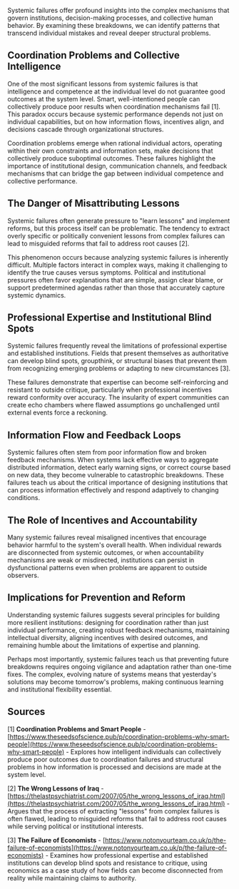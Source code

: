 Systemic failures offer profound insights into the complex mechanisms that govern institutions, decision-making processes, and collective human behavior. By examining these breakdowns, we can identify patterns that transcend individual mistakes and reveal deeper structural problems.

## Coordination Problems and Collective Intelligence

One of the most significant lessons from systemic failures is that intelligence and competence at the individual level do not guarantee good outcomes at the system level. Smart, well-intentioned people can collectively produce poor results when coordination mechanisms fail [1]. This paradox occurs because systemic performance depends not just on individual capabilities, but on how information flows, incentives align, and decisions cascade through organizational structures.

Coordination problems emerge when rational individual actors, operating within their own constraints and information sets, make decisions that collectively produce suboptimal outcomes. These failures highlight the importance of institutional design, communication channels, and feedback mechanisms that can bridge the gap between individual competence and collective performance.

## The Danger of Misattributing Lessons

Systemic failures often generate pressure to "learn lessons" and implement reforms, but this process itself can be problematic. The tendency to extract overly specific or politically convenient lessons from complex failures can lead to misguided reforms that fail to address root causes [2]. 

This phenomenon occurs because analyzing systemic failures is inherently difficult. Multiple factors interact in complex ways, making it challenging to identify the true causes versus symptoms. Political and institutional pressures often favor explanations that are simple, assign clear blame, or support predetermined agendas rather than those that accurately capture systemic dynamics.

## Professional Expertise and Institutional Blind Spots

Systemic failures frequently reveal the limitations of professional expertise and established institutions. Fields that present themselves as authoritative can develop blind spots, groupthink, or structural biases that prevent them from recognizing emerging problems or adapting to new circumstances [3]. 

These failures demonstrate that expertise can become self-reinforcing and resistant to outside critique, particularly when professional incentives reward conformity over accuracy. The insularity of expert communities can create echo chambers where flawed assumptions go unchallenged until external events force a reckoning.

## Information Flow and Feedback Loops

Systemic failures often stem from poor information flow and broken feedback mechanisms. When systems lack effective ways to aggregate distributed information, detect early warning signs, or correct course based on new data, they become vulnerable to catastrophic breakdowns. These failures teach us about the critical importance of designing institutions that can process information effectively and respond adaptively to changing conditions.

## The Role of Incentives and Accountability

Many systemic failures reveal misaligned incentives that encourage behavior harmful to the system's overall health. When individual rewards are disconnected from systemic outcomes, or when accountability mechanisms are weak or misdirected, institutions can persist in dysfunctional patterns even when problems are apparent to outside observers.

## Implications for Prevention and Reform

Understanding systemic failures suggests several principles for building more resilient institutions: designing for coordination rather than just individual performance, creating robust feedback mechanisms, maintaining intellectual diversity, aligning incentives with desired outcomes, and remaining humble about the limitations of expertise and planning.

Perhaps most importantly, systemic failures teach us that preventing future breakdowns requires ongoing vigilance and adaptation rather than one-time fixes. The complex, evolving nature of systems means that yesterday's solutions may become tomorrow's problems, making continuous learning and institutional flexibility essential.

## Sources

[1] **Coordination Problems and Smart People** - [https://www.theseedsofscience.pub/p/coordination-problems-why-smart-people](https://www.theseedsofscience.pub/p/coordination-problems-why-smart-people) - Explores how intelligent individuals can collectively produce poor outcomes due to coordination failures and structural problems in how information is processed and decisions are made at the system level.

[2] **The Wrong Lessons of Iraq** - [https://thelastpsychiatrist.com/2007/05/the_wrong_lessons_of_iraq.html](https://thelastpsychiatrist.com/2007/05/the_wrong_lessons_of_iraq.html) - Argues that the process of extracting "lessons" from complex failures is often flawed, leading to misguided reforms that fail to address root causes while serving political or institutional interests.

[3] **The Failure of Economists** - [https://www.notonyourteam.co.uk/p/the-failure-of-economists](https://www.notonyourteam.co.uk/p/the-failure-of-economists) - Examines how professional expertise and established institutions can develop blind spots and resistance to critique, using economics as a case study of how fields can become disconnected from reality while maintaining claims to authority.